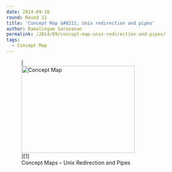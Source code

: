 ```yaml
---
date: 2014-09-18
round: Round 11
title: 'Concept Map &#8211; Unix redirection and pipes'
author: Ramalingam Saravanan
permalink: /2014/09/concept-map-unix-redirection-and-pipes/
tags:
  - Concept Map
---
```

<figure id="attachment_8829" style="width: 300px;" class="wp-caption alignnone">[<img class="size-medium wp-image-8829" alt="Concept Map" src="/software-carpentry-training-website/uploads/2014/09/ConceptMaps-UnixPipes-300x231.png" width="300" height="231" />][1]<figcaption class="wp-caption-text">Concept Maps &#8211; Unix Redirection and Pipes</figcaption></figure>

 [1]: /software-carpentry-training-website/uploads/2014/09/ConceptMaps-UnixPipes.png
